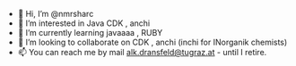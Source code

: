 - 👋 Hi, I’m @nmrsharc
- 👀 I’m interested in Java CDK , anchi
- 🌱 I’m currently learning javaaaa , RUBY
- 💞️ I’m looking to collaborate on CDK , anchi (inchi for INorganik chemists)
- 📫 You can reach me by mail alk.dransfeld@tugraz.at - until I retire.

<!---
nmrsharc/nmrsharc is a ✨ special ✨ repository because its `README.md` (this file) appears on your GitHub profile.
You can click the Preview link to take a look at your changes.
--->
